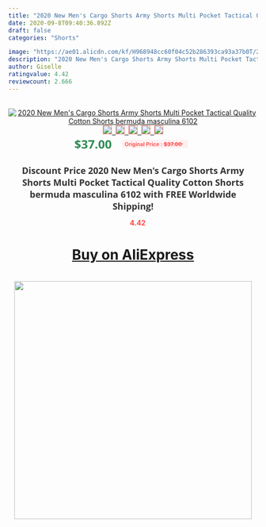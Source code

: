 ```yaml
---
title: "2020 New Men's Cargo Shorts Army Shorts Multi Pocket Tactical Quality Cotton Shorts bermuda masculina  6102"
date: 2020-09-8T09:40:36.892Z
draft: false
categories: "Shorts"

image: "https://ae01.alicdn.com/kf/H968948cc60f04c52b286393ca93a37b0T/2020-New-Men-s-Cargo-Shorts-Army-Shorts-Multi-Pocket-Tactical-Quality-Cotton-Shorts-bermuda-masculina.jpg"
description: "2020 New Men's Cargo Shorts Army Shorts Multi Pocket Tactical Quality Cotton Shorts bermuda masculina  6102"
author: Giselle
ratingvalue: 4.42
reviewcount: 2.666
---
```

<br>
<div style="text-align: center;">
<a href="https://s.click.aliexpress.com/e/_A3dQMN" target="_blank" rel="nofollow noopener noreferrer"><img alt="2020 New Men's Cargo Shorts Army Shorts Multi Pocket Tactical Quality Cotton Shorts bermuda masculina  6102" class="magnifier-image" src="https://ae01.alicdn.com/kf/H968948cc60f04c52b286393ca93a37b0T/2020-New-Men-s-Cargo-Shorts-Army-Shorts-Multi-Pocket-Tactical-Quality-Cotton-Shorts-bermuda-masculina.jpg_640x640.jpg">
<br>
<img style="border:1px solid salmon" src="https://ae01.alicdn.com/kf/H968948cc60f04c52b286393ca93a37b0T/2020-New-Men-s-Cargo-Shorts-Army-Shorts-Multi-Pocket-Tactical-Quality-Cotton-Shorts-bermuda-masculina.jpg_120x120.jpg">&nbsp;&nbsp;<img style="border:1px solid salmon" src="https://ae01.alicdn.com/kf/H95e7b03d8eaf477a9f9d803ae54b2ed4S/2020-New-Men-s-Cargo-Shorts-Army-Shorts-Multi-Pocket-Tactical-Quality-Cotton-Shorts-bermuda-masculina.jpg_120x120.jpg">&nbsp;&nbsp;<img style="border:1px solid salmon" src="https://ae01.alicdn.com/kf/Hd3c37f2cfd434326a1d8a9cf72b6ebdfJ/2020-New-Men-s-Cargo-Shorts-Army-Shorts-Multi-Pocket-Tactical-Quality-Cotton-Shorts-bermuda-masculina.jpg_120x120.jpg">&nbsp;&nbsp;<img style="border:1px solid salmon" src="https://ae01.alicdn.com/kf/He3c3ed42417141ecbd96904d99c85f56s/2020-New-Men-s-Cargo-Shorts-Army-Shorts-Multi-Pocket-Tactical-Quality-Cotton-Shorts-bermuda-masculina.jpg_120x120.jpg">&nbsp;&nbsp;<img style="border:1px solid salmon" src="https://ae01.alicdn.com/kf/H40e826a8169045f9898c8fa0a296141cc/2020-New-Men-s-Cargo-Shorts-Army-Shorts-Multi-Pocket-Tactical-Quality-Cotton-Shorts-bermuda-masculina.jpg_120x120.jpg"></a></div><br0>
<div style="text-align: center;"><span style="background-color: white; border: 0px; box-sizing: border-box; color: seagreen; display: inline-block; font-family: &quot;open sans&quot; , &quot;arial&quot; , &quot;helvetica&quot; , sans-serif , &quot;heiti&quot;; font-size: 24px; font-stretch: inherit; font-weight: 700; line-height: inherit; margin: 0px 10px 0px 0px; padding: 0px; vertical-align: middle;">$37.00 </span>
<span style="background: rgb(255 , 241 , 241); border-radius: 3px; border: 0px; box-sizing: border-box; color: #ff4747; display: inline-block; font-family: inherit; font-size: 12px; font-stretch: inherit; font-style: inherit; font-variant: inherit; font-weight: 600; line-height: inherit; margin: 0px; padding: 2px 5px; transform: scale(0.9); vertical-align: middle;">Original Price : <b style="text-decoration: line-through;">$37.00 </b> &nbsp;&nbsp;</span></div>
<h1 style="color: #333333; display: inline-block; font-family: &quot;open sans&quot; , &quot;arial&quot; , &quot;helvetica&quot; , sans-serif , &quot;heiti&quot;; font-size: 18px; font-stretch: inherit; font-weight: 700; text-align: center;">Discount Price 2020 New Men's Cargo Shorts Army Shorts Multi Pocket Tactical Quality Cotton Shorts bermuda masculina  6102 with FREE Worldwide Shipping!</h1>
<div style="color: #ff4747; text-align: center;">
<img src="https://4.bp.blogspot.com/-M0ZcTcb-5uY/XleCXlxnR4I/AAAAAAAAAEc/OrjgMkXV1oMQFaCRZj5HQwOCBcu3w1FegCPcBGAYYCw/s1600/star.png" style="height: 15px;">&nbsp;<b>4.42</b></div>
<div class="button_cont" align="center"><a class="buynow_a" href="https://s.click.aliexpress.com/e/_A3dQMN" target="_blank" rel="nofollow noopener noreferrer"><H1>Buy on AliExpress</H1></a></div><br>
<div class="separator" style="clear: both; text-align: center;">
<img src="https://lh3.googleusercontent.com/-pTy5HemUv9M/XlePHvY0dAI/AAAAAAAAAE4/0nX5iRUoIWY8eMW9Dpxeirr157OZliDIgCLcBGAsYHQ/s1600/badge.gif" width="480">
</div>
